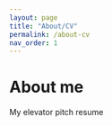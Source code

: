 ```yaml
---
layout: page
title: "About/CV"
permalink: /about-cv
nav_order: 1
---
```


# About me

My elevator pitch resume 
